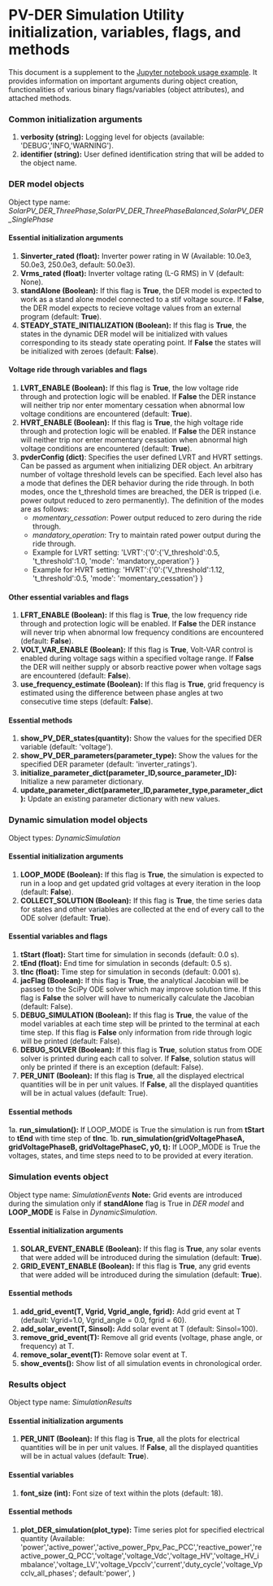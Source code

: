 # PV-DER Simulation Utility initialization, variables, flags, and methods

This document is a supplement to the [Jupyter notebook usage example](../examples/PV-DER_usage_example.ipynb). It provides information on important arguments during object creation, functionalities of various binary flags/variables (object attributes), and attached methods.

### Common initialization arguments

1. **verbosity (string):** Logging level for objects (available: 'DEBUG','INFO,'WARNING').
2. **identifier (string):** User defined identification string that will be added to the object name. 
### DER model objects
Object type name: *SolarPV_DER_ThreePhase*,*SolarPV_DER_ThreePhaseBalanced*,*SolarPV_DER_SinglePhase*
#### Essential initialization arguments
1. **Sinverter_rated (float):** Inverter power rating in W (Available:  10.0e3, 50.0e3, 250.0e3, default: 50.0e3).
1. **Vrms_rated (float):** Inverter voltage rating (L-G RMS) in V (default: None).
1. **standAlone (Boolean):** If this flag is **True**, the DER model is expected to work as a stand alone model connected to a stif voltage source. If **False**, the DER model expects to recieve voltage  values from an external program (default: **True**).
1. **STEADY_STATE_INITIALIZATION (Boolean):** If this flag is **True**, the states in the  dynamic DER model will be initialized with values corresponding to its steady state operating point. If **False** the states will be initialized with zeroes (default: **False**).

#### Voltage ride through variables and flags
1. **LVRT_ENABLE (Boolean):** If this flag is **True**, the low voltage ride through and protection logic will be enabled. If **False** the DER instance will neither trip nor enter momentary cessation when abnormal low voltage conditions are encountered  (default: **True**).
2. **HVRT_ENABLE (Boolean):** If this flag is **True**, the high voltage ride through and protection logic will be enabled. If **False** the DER instance will neither trip nor enter momentary cessation when abnormal high voltage conditions are encountered (default: **True**).
3. **pvderConfig (dict)**: Specifies the user defined LVRT and HVRT settings. Can be passed as argument when initializing DER object. An arbitrary number of voltage threshold levels can be specified. Each level also has a mode that defines the DER behavior during the ride through. In both modes, once the t_threshold times are breached, the DER is tripped (i.e. power output reduced to zero permanently). The  definition of the modes are as follows:
    * *momentary_cessation*: Power output reduced to zero during the ride through.
    * *mandatory_operation*: Try to maintain rated power output during the ride through.
    * Example for LVRT setting: 'LVRT':{'0':{'V_threshold':0.5, 't_threshold':1.0, 'mode': 'mandatory_operation'} }
    * Example for HVRT setting: 'HVRT':{'0':{'V_threshold':1.12, 't_threshold':0.5, 'mode': 'momentary_cessation'} } 

#### Other essential variables and flags

1. **LFRT_ENABLE (Boolean):** If this flag is **True**, the low frequency ride through and protection logic will be enabled. If **False** the DER instance will never trip when abnormal low frequency conditions are encountered (default: **False**).
2. **VOLT_VAR_ENABLE (Boolean):** If this flag is **True**, Volt-VAR control is enabled during voltage sags within a specified voltage range. If **False** the DER will neither supply or absorb reactive power when voltage sags are encountered (default: **False**).
3. **use_frequency_estimate (Boolean):** If this flag is **True**, grid frequency is estimated using the difference between phase angles at two consecutive time steps (default: **False**).

#### Essential methods
1. **show_PV_DER_states(quantity):** Show the values for the specified DER variable (default: 'voltage'). 
1. **show_PV_DER_parameters(parameter_type):** Show the values for the specified DER parameter (default: 'inverter_ratings'). 
2. **initialize_parameter_dict(parameter_ID,source_parameter_ID):** Initialize a new parameter dictionary. 
2. **update_parameter_dict(parameter_ID,parameter_type,parameter_dict):** Update an existing parameter dictionary with new values.

### Dynamic simulation model objects
Object types: *DynamicSimulation*

#### Essential initialization arguments
1. **LOOP_MODE (Boolean):** If this flag is **True**,  the simulation is expected to run in a loop and get updated grid voltages at every iteration in the loop (default: **False**).
2. **COLLECT_SOLUTION (Boolean):** If this flag is **True**,  the time series data for states and other variables are collected at the end of every call to the ODE solver (default: **True**).

#### Essential variables and flags
1. **tStart (float):** Start time for simulation in seconds (default: 0.0 s).
2. **tEnd (float):** End time for simulation in seconds (default: 0.5 s).
2. **tInc (float):** Time step for simulation in seconds (default: 0.001 s).
1. **jacFlag (Boolean):**  If this flag is **True**,  the analytical Jacobian will be passed to the SciPy ODE solver which may improve solution time. If this flag is **False** the solver will have to numerically calculate the Jacobian (default: False).
2. **DEBUG_SIMULATION (Boolean):** If this flag is **True**, the value of the model variables at each time step will be printed to the terminal at each time step. If this flag is **False** only information from ride through logic will be printed (default: False).
2. **DEBUG_SOLVER (Boolean):** If this flag is **True**, solution status from ODE solver is printed during each call to solver. If  **False**, solution status will only be printed if there is an exception (default: False).
2. **PER_UNIT (Boolean):** If this flag is **True**, all the displayed electrical quantities will be in per unit values. If **False**, all the displayed quantities will be in actual values (default: True).
#### Essential methods
1a. **run_simulation():** If LOOP_MODE is True the simulation is run from **tStart** to **tEnd** with time step of **tInc**. 
1b. **run_simulation(gridVoltagePhaseA, gridVoltagePhaseB, gridVoltagePhaseC, y0, t):** If LOOP_MODE is True the voltages, states, and time steps need to to be provided at every iteration.


### Simulation events object
Object type name: *SimulationEvents*
**Note:** Grid events are introduced during the simulation only if **standAlone** flag is True in *DER model* and **LOOP_MODE** is False in *DynamicSimulation*.

#### Essential initialization arguments
1. **SOLAR_EVENT_ENABLE (Boolean):** If this flag is **True**, any solar events that were added will be introduced during the simulation (default: **True**).
1. **GRID_EVENT_ENABLE  (Boolean):** If this flag is **True**, any grid events that were added will be introduced during the simulation (default: **True**).

#### Essential methods

1. **add_grid_event(T, Vgrid, Vgrid_angle, fgrid):** Add grid event at T (default: Vgrid=1.0, Vgrid_angle = 0.0, fgrid = 60). 
2. **add_solar_event(T, Sinsol):** Add solar event at T (default: Sinsol=100). 
3. **remove_grid_event(T):** Remove all grid events (voltage, phase angle, or frequency) at T.
4. **remove_solar_event(T):** Remove solar event at T.
5. **show_events():** Show list of all simulation events in chronological order.

### Results object
Object type name: *SimulationResults*

#### Essential initialization arguments
1. **PER_UNIT (Boolean):** If this flag is **True**, all the plots for electrical quantities will be in per unit values. If **False**, all the displayed quantities will be in actual values (default: **True**).

#### Essential variables
1. **font_size (int):** Font size of text within the plots (default: 18).

#### Essential methods
1. **plot_DER_simulation(plot_type):** Time series plot for specified electrical quantity (Available: 'power','active_power','active_power_Ppv_Pac_PCC','reactive_power','reactive_power_Q_PCC','voltage','voltage_Vdc','voltage_HV','voltage_HV_imbalance','voltage_LV','voltage_Vpcclv','current','duty_cycle','voltage_Vpcclv_all_phases'; default:'power', )
